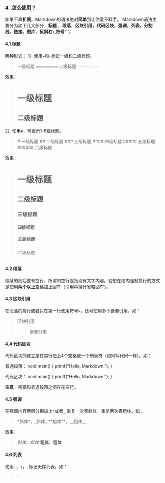 ### 4. *怎么*使用？
如果不算**扩展**，Markdown的语法绝对**简单**到让你爱不释手。
Markdown语法主要分为如下几大部分：**标题** ，**段落**，**区块引用**，**代码区块**，**强调**，**列表**，**分割线**，**链接**，**图片**，**反斜杠`\`**,**符号'`'**。
#### 4.1 标题
两种形式：
1）使用`=`和`-`标记一级和二级标题。
> 一级标题
> `==========`
> 二级标题
> `----------`

效果：
> 一级标题
> =======
> 二级标题
> --------

2）使用`#`，可表示1-6级标题。
> \# 一级标题
> \## 二级标题
> \### 三级标题
> \#### 四级标题
> \##### 五级标题
> \###### 六级标题

效果：
># 一级标题
>## 二级标题
>### 三级标题
>#### 四级标题
>##### 五级标题
>###### 六级标题

#### 4.2 段落
段落的前后要有空行，所谓的空行是指没有文字内容。若想在段内强制换行的方式是使用**两个以上**空格加上回车（引用中换行省略回车）。

#### 4.3 区块引用
在段落的每行或者只在第一行使用符号`>`，还可使用多个嵌套引用，如：
> 区块引用
>> 嵌套引用

#### 4.4 代码区块
代码区块的建立是在每行加上4个空格或一个制表符（如同写代码一样）。如：

普通段落：
void main()
{
    printf("Hello, Markdown.");
}

代码区块：
    void main()
    {
        printf("Hello, Markdown.");
    }

**注意**：需要和普通段落之间存在空行。

#### 4.5 强调
在强调内容两侧分别加上`*`或者`_`,重复一次表斜体，重复两次表粗体。如：
> \*斜体\*，\_斜体\_
> \*\*粗体\*\*，\_\_粗体\_\_

效果：
> *斜体*，_斜体_
> **粗体**，__粗体__

#### 4.6 列表
使用`.`，`+`，`-`标记无序列表，如：
> \-
